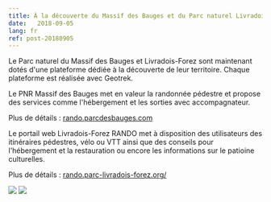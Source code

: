 ```yaml
---
title: À la découverte du Massif des Bauges et du Parc naturel Livradois-Forez
date:   2018-09-05
lang: fr
ref: post-20180905
---
```


Le Parc naturel du Massif des Bauges et Livradois-Forez sont maintenant dotés d'une plateforme dédiée à la découverte de leur territoire. 
Chaque plateforme est réalisée avec Geotrek.

Le PNR Massif des Bauges met en valeur la randonnée pédestre et propose des services comme l'hébergement et les sorties avec accompagnateur.

Plus de détails : [rando.parcdesbauges.com](http://rando.parcdesbauges.com)

Le portail web Livradois-Forez RANDO met à disposition des utilisateurs des itinéraires pédestres, vélo ou VTT ainsi que des conseils pour l'hébergement et la restauration ou encore les informations sur le patioine culturelles.  

Plus de détails : [rando.parc-livradois-forez.org/](http://rando.parc-livradois-forez.org/)

<img style="max-width: 100%;" src="{{ site.baseurl }}/assets/img/pnr-bauges.png">
<img style="max-width: 100%;" src="{{ site.baseurl }}/assets/img/pnr-livradois.png">
